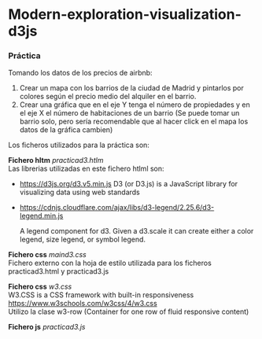 # Modern-exploration-visualization-d3js


### Práctica

Tomando los datos de los precios de airbnb:
1. Crear un mapa con los barrios de la ciudad de Madrid y pintarlos por colores según el precio medio del alquiler en el barrio.
2. Crear una gráfica que en el eje Y tenga el número de propiedades y en el eje X el número de habitaciones de un barrio (Se puede tomar un barrio  solo, pero sería recomendable que al hacer click en el mapa los datos de la gráfica cambien)

Los ficheros utilizados para la práctica son:

**Fichero hltm** *practicad3.htlm*  
Las librerias utilizadas en este fichero htlml son:
- https://d3js.org/d3.v5.min.js  D3 (or D3.js) is a JavaScript library for visualizing data using web standards
  
- https://cdnjs.cloudflare.com/ajax/libs/d3-legend/2.25.6/d3-legend.min.js

  A legend component for d3. Given a d3.scale it can create either a color legend, size legend, or symbol legend.
  
**Fichero css** *maind3.css*  
Fichero externo con la hoja de estilo utilizada para los ficheros practicad3.html y practicad3.js

**Fichero css** *w3.css*  
W3.CSS is a CSS framework with built-in responsiveness https://www.w3schools.com/w3css/4/w3.css  
Utilizo la clase w3-row	(Container for one row of fluid responsive content)

**Fichero js** *practicad3.js*




